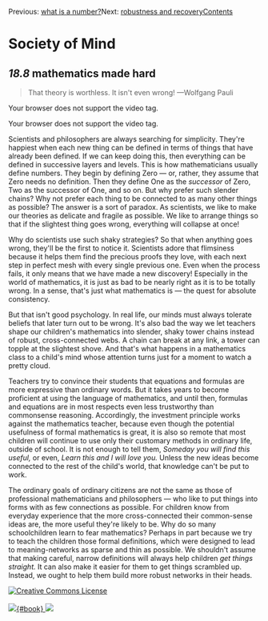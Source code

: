 <div class="chapnav">

<span class="prev">Previous: [what is a
number?](./som-18.7.html)</span><span class="next">Next: [robustness and
recovery](./som-18.9.html)</span><span
class="contents">[Contents](index.html)</span>
<div class="titlebar">

Society of Mind
===============

</div>

</div>

*18.8* mathematics made hard
----------------------------

> That theory is worthless. It isn't even wrong! —Wolfgang Pauli

Your browser does not support the video tag.

Your browser does not support the video tag.

Scientists and philosophers are always searching for simplicity. They're
happiest when each new thing can be defined in terms of things that have
already been defined. If we can keep doing this, then everything can be
defined in successive layers and levels. This is how mathematicians
usually define numbers. They begin by defining Zero — or, rather, they
assume that Zero needs no definition. Then they define One as the
*successor* of Zero, Two as the successor of One, and so on. But why
prefer such slender chains? Why not prefer each thing to be connected to
as many other things as possible? The answer is a sort of paradox. As
scientists, we like to make our theories as delicate and fragile as
possible. We like to arrange things so that if the slightest thing goes
wrong, everything will collapse at once!

Why do scientists use such shaky strategies? So that when anything goes
wrong, they'll be the first to notice it. Scientists adore that
flimsiness because it helps them find the precious proofs they love,
with each next step in perfect mesh with every single previous one. Even
when the process fails, it only means that we have made a new discovery!
Especially in the world of mathematics, it is just as bad to be nearly
right as it is to be totally wrong. In a sense, that's just what
mathematics is — the quest for absolute consistency.

But that isn't good psychology. In real life, our minds must always
tolerate beliefs that later turn out to be wrong. It's also bad the way
we let teachers shape our children's mathematics into slender, shaky
tower chains instead of robust, cross-connected webs. A chain can break
at any link, a tower can topple at the slightest shove. And that's what
happens in a mathematics class to a child's mind whose attention turns
just for a moment to watch a pretty cloud.

Teachers try to convince their students that equations and formulas are
more expressive than ordinary words. But it takes years to become
proficient at using the language of mathematics, and until then,
formulas and equations are in most respects even less trustworthy than
commonsense reasoning. Accordingly, the investment principle works
against the mathematics teacher, because even though the potential
usefulness of formal mathematics is great, it is also so remote that
most children will continue to use only their customary methods in
ordinary life, outside of school. It is not enough to tell them,
*Someday you will find this useful,* or even, *Learn this and I will
love you.* Unless the new ideas become connected to the rest of the
child's world, that knowledge can't be put to work.

The ordinary goals of ordinary citizens are not the same as those of
professional mathematicians and philosophers — who like to put things
into forms with as few connections as possible. For children know from
everyday experience that the more cross-connected their common-sense
ideas are, the more useful they're likely to be. Why do so many
schoolchildren learn to fear mathematics? Perhaps in part because we try
to teach the children those formal definitions, which were designed to
lead to meaning-networks as sparse and thin as possible. We shouldn't
assume that making careful, narrow definitions will always help children
*get things straight.* It can also make it easier for them to get things
scrambled up. Instead, we ought to help them build more robust networks
in their heads.

<div class="footer">

[![Creative Commons
License](http://i.creativecommons.org/l/by-nc-sa/3.0/80x15.png)](http://creativecommons.org/licenses/by-nc-sa/3.0/deed.en_US)\
\
[![](./images/som_book.jpeg){#book}
![](./images/a_logo_17.gif)](http://www.amazon.com/gp/product/0671657135?ie=UTF8&camp=1789&creativeASIN=0671657135&linkCode=xm2&tag=marvinminsky)

</div>
